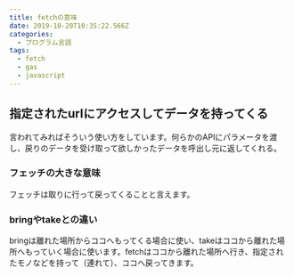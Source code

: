 ```yaml
---
title: fetchの意味
date: 2019-10-20T10:35:22.566Z
categories:
  - プログラム言語
tags:
  - fetch
  - gas
  - javascript
---
```

## 指定されたurlにアクセスしてデータを持ってくる
言われてみればそういう使い方をしています。何らかのAPIにパラメータを渡し、戻りのデータを受け取って欲しかったデータを呼出し元に返してくれる。
### フェッチの大きな意味
フェッチは取りに行って戻ってくることと言えます。
### bringやtakeとの違い
bringは離れた場所からココへもってくる場合に使い、takeはココから離れた場所へもっていく場合に使います。fetchはココから離れた場所へ行き、指定されたモノなどを持って（連れて）、ココへ戻ってきます。
